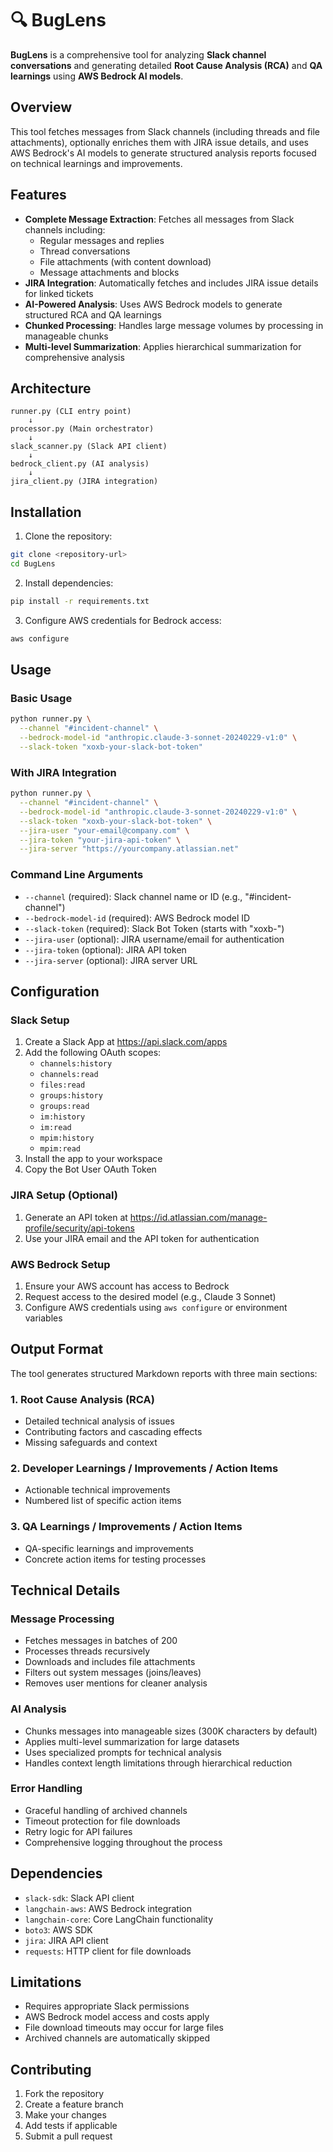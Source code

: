 # 🔍 BugLens

**BugLens** is a comprehensive tool for analyzing **Slack channel conversations** and generating detailed **Root Cause Analysis (RCA)** and **QA learnings** using **AWS Bedrock AI models**.

## Overview

This tool fetches messages from Slack channels (including threads and file attachments), optionally enriches them with JIRA issue details, and uses AWS Bedrock's AI models to generate structured analysis reports focused on technical learnings and improvements.

## Features

- **Complete Message Extraction**: Fetches all messages from Slack channels including:
  - Regular messages and replies
  - Thread conversations
  - File attachments (with content download)
  - Message attachments and blocks
- **JIRA Integration**: Automatically fetches and includes JIRA issue details for linked tickets
- **AI-Powered Analysis**: Uses AWS Bedrock models to generate structured RCA and QA learnings
- **Chunked Processing**: Handles large message volumes by processing in manageable chunks
- **Multi-level Summarization**: Applies hierarchical summarization for comprehensive analysis

## Architecture

```
runner.py (CLI entry point)
    ↓
processor.py (Main orchestrator)
    ↓
slack_scanner.py (Slack API client)
    ↓
bedrock_client.py (AI analysis)
    ↓
jira_client.py (JIRA integration)
```

## Installation

1. Clone the repository:
```bash
git clone <repository-url>
cd BugLens
```

2. Install dependencies:
```bash
pip install -r requirements.txt
```

3. Configure AWS credentials for Bedrock access:
```bash
aws configure
```

## Usage

### Basic Usage

```bash
python runner.py \
  --channel "#incident-channel" \
  --bedrock-model-id "anthropic.claude-3-sonnet-20240229-v1:0" \
  --slack-token "xoxb-your-slack-bot-token"
```

### With JIRA Integration

```bash
python runner.py \
  --channel "#incident-channel" \
  --bedrock-model-id "anthropic.claude-3-sonnet-20240229-v1:0" \
  --slack-token "xoxb-your-slack-bot-token" \
  --jira-user "your-email@company.com" \
  --jira-token "your-jira-api-token" \
  --jira-server "https://yourcompany.atlassian.net"
```

### Command Line Arguments

- `--channel` (required): Slack channel name or ID (e.g., "#incident-channel")
- `--bedrock-model-id` (required): AWS Bedrock model ID
- `--slack-token` (required): Slack Bot Token (starts with "xoxb-")
- `--jira-user` (optional): JIRA username/email for authentication
- `--jira-token` (optional): JIRA API token
- `--jira-server` (optional): JIRA server URL

## Configuration

### Slack Setup

1. Create a Slack App at https://api.slack.com/apps
2. Add the following OAuth scopes:
   - `channels:history`
   - `channels:read`
   - `files:read`
   - `groups:history`
   - `groups:read`
   - `im:history`
   - `im:read`
   - `mpim:history`
   - `mpim:read`
3. Install the app to your workspace
4. Copy the Bot User OAuth Token

### JIRA Setup (Optional)

1. Generate an API token at https://id.atlassian.com/manage-profile/security/api-tokens
2. Use your JIRA email and the API token for authentication

### AWS Bedrock Setup

1. Ensure your AWS account has access to Bedrock
2. Request access to the desired model (e.g., Claude 3 Sonnet)
3. Configure AWS credentials using `aws configure` or environment variables

## Output Format

The tool generates structured Markdown reports with three main sections:

### 1. Root Cause Analysis (RCA)
- Detailed technical analysis of issues
- Contributing factors and cascading effects
- Missing safeguards and context

### 2. Developer Learnings / Improvements / Action Items
- Actionable technical improvements
- Numbered list of specific action items

### 3. QA Learnings / Improvements / Action Items
- QA-specific learnings and improvements
- Concrete action items for testing processes

## Technical Details

### Message Processing

- Fetches messages in batches of 200
- Processes threads recursively
- Downloads and includes file attachments
- Filters out system messages (joins/leaves)
- Removes user mentions for cleaner analysis

### AI Analysis

- Chunks messages into manageable sizes (300K characters by default)
- Applies multi-level summarization for large datasets
- Uses specialized prompts for technical analysis
- Handles context length limitations through hierarchical reduction

### Error Handling

- Graceful handling of archived channels
- Timeout protection for file downloads
- Retry logic for API failures
- Comprehensive logging throughout the process

## Dependencies

- `slack-sdk`: Slack API client
- `langchain-aws`: AWS Bedrock integration
- `langchain-core`: Core LangChain functionality
- `boto3`: AWS SDK
- `jira`: JIRA API client
- `requests`: HTTP client for file downloads

## Limitations

- Requires appropriate Slack permissions
- AWS Bedrock model access and costs apply
- File download timeouts may occur for large files
- Archived channels are automatically skipped

## Contributing

1. Fork the repository
2. Create a feature branch
3. Make your changes
4. Add tests if applicable
5. Submit a pull request

